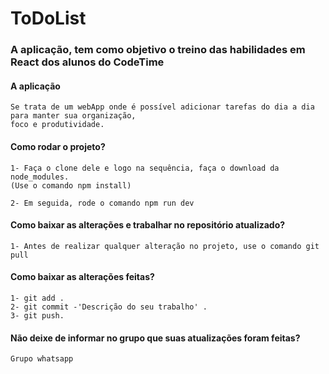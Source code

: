# ToDoList

### A aplicação, tem como objetivo o treino das habilidades em React dos alunos do CodeTime

#### A aplicação

```
Se trata de um webApp onde é possível adicionar tarefas do dia a dia para manter sua organização,
foco e produtividade.
```

#### Como rodar o projeto?

```
1- Faça o clone dele e logo na sequência, faça o download da node_modules.
(Use o comando npm install)

2- Em seguida, rode o comando npm run dev
```

#### Como baixar as alterações e trabalhar no repositório atualizado?

```
1- Antes de realizar qualquer alteração no projeto, use o comando git pull

```

#### Como baixar as alterações feitas?

```
1- git add .
2- git commit -'Descrição do seu trabalho' .
3- git push.

```

#### Não deixe de informar no grupo que suas atualizações foram feitas?

```
Grupo whatsapp

```
